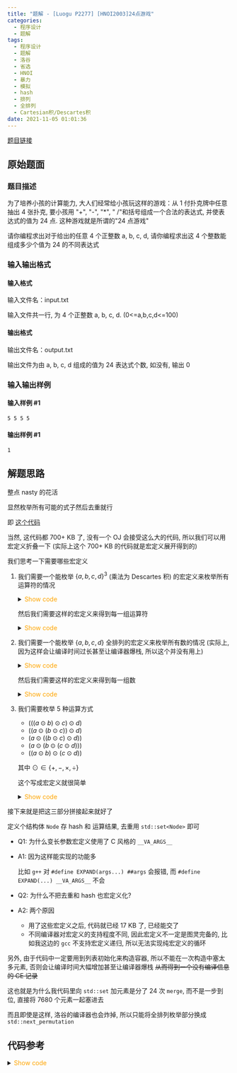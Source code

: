```yaml
---
title: "题解 - [Luogu P2277] [HNOI2003]24点游戏"
categories:
  - 程序设计
  - 题解
tags:
  - 程序设计
  - 题解
  - 洛谷
  - 省选
  - HNOI
  - 暴力
  - 模拟
  - hash
  - 排列
  - 全排列
  - Cartesian积/Descartes积
date: 2021-11-05 01:01:36
---
```


[题目链接](https://www.luogu.com.cn/problem/P2277)

<!-- more -->

## 原始题面

### 题目描述

为了培养小孩的计算能力, 大人们经常给小孩玩这样的游戏：从 1 付扑克牌中任意抽出 4 张扑克, 要小孩用 "+", "-", "\*", " /"和括号组成一个合法的表达式, 并使表达式的值为 24 点. 这种游戏就是所谓的"24 点游戏"

请你编程求出对于给出的任意 4 个正整数 a, b, c, d, 请你编程求出这 4 个整数能组成多少个值为 24 的不同表达式

### 输入输出格式

#### 输入格式

输入文件名：input.txt

输入文件共一行, 为 4 个正整数 a, b, c, d. (0<=a,b,c,d<=100)

#### 输出格式

输出文件名：output.txt

输出文件为由 a, b, c, d 组成的值为 24 表达式个数, 如没有, 输出 0

### 输入输出样例

#### 输入样例 #1

```input1
5 5 5 5
```

#### 输出样例 #1

```output1
1
```

## 解题思路

整点 nasty 的花活

显然枚举所有可能的式子然后去重就行

即 [这个代码](enum.cpp)

当然, 这代码都 700+ KB 了, 没有一个 OJ 会接受这么大的代码, 所以我们可以用宏定义折叠一下 (实际上这个 700+ KB 的代码就是宏定义展开得到的)

我们思考一下需要哪些宏定义

1. 我们需要一个能枚举 $\{a,b,c,d\}^3$ (乘法为 Descartes 积) 的宏定义来枚举所有运算符的情况

   <details>
   <summary><font color='orange'>Show code</font></summary>

   ```c
   #define _CPROD1_4_HELPER(a, b, c, d, ...) a, __VA_ARGS__, b, __VA_ARGS__, c, __VA_ARGS__, d, __VA_ARGS__

   #define _CPROD2_4_HELPER(a, b, c, d, ...) _CPROD1_4_HELPER(a, b, c, d, a, __VA_ARGS__), _CPROD1_4_HELPER(a, b, c, d, b, __VA_ARGS__), _CPROD1_4_HELPER(a, b, c, d, c, __VA_ARGS__), _CPROD1_4_HELPER(a, b, c, d, d, __VA_ARGS__)

   #define CPROD3_4(a, b, c, d) _CPROD2_4_HELPER(a, b, c, d, a), _CPROD2_4_HELPER(a, b, c, d, b), _CPROD2_4_HELPER(a, b, c, d, c), _CPROD2_4_HELPER(a, b, c, d, d)

   // use this
   #define OPANDS CPROD3_4(+, -, *, /)
   ```

   </details>

   然后我们需要这样的宏定义来得到每一组运算符

   <details>
   <summary><font color='orange'>Show code</font></summary>

   ```c
   #define _RM3(_1, _2, _3, ...) __VA_ARGS__
   #define _SEL3(_1, _2, _3, ...) _1, _2, _3

   // use this
   // remove first 3 elements
   #define RM3(...) _RM3(__VA_ARGS__)
   // use this
   // select first 3 elements
   #define SEL3(...) _SEL3(__VA_ARGS__)
   ```

   </details>

1. 我们需要一个能枚举 $\{a,b,c,d\}$ 全排列的宏定义来枚举所有数的情况 (实际上, 因为这样会让编译时间过长甚至让编译器爆栈, 所以这个并没有用上)

   <details>
   <summary><font color='orange'>Show code</font></summary>

   ```c
   #define _P2_HELPER(a, b, ...) a, b, __VA_ARGS__, b, a, __VA_ARGS__

   #define _P3_HELPER(a, b, c, ...) _P2_HELPER(a, b, c, __VA_ARGS__), _P2_HELPER(b, c, a, __VA_ARGS__), _P2_HELPER(c, a, b, __VA_ARGS__)

   // use this
   #define P4 _P3_HELPER(a, b, c, d), _P3_HELPER(b, c, d, a), _P3_HELPER(c, d, a, b), _P3_HELPER(d, a, b, c)
   ```

   </details>

   然后我们需要这样的宏定义来得到每一组数

   <details>
   <summary><font color='orange'>Show code</font></summary>

   ```c
   #define _RM4(_1, _2, _3, _4, ...) __VA_ARGS__
   #define _SEL4(_1, _2, _3, _4, ...) _1, _2, _3, _4

   // use this
   // remove first 4 elements
   #define RM4(...) _RM4(__VA_ARGS__)
   // use this
   // select first 4 elements
   #define SEL4(...) _SEL4(__VA_ARGS__)
   ```

   </details>

1. 我们需要枚举 5 种运算方式

   - $(((a\odot b)\odot c)\odot d)$
   - $((a\odot (b\odot c))\odot d)$
   - $(a\odot ((b\odot c)\odot d))$
   - $(a\odot (b\odot (c\odot d)))$
   - $((a\odot b)\odot (c\odot d))$

   其中 $\odot\in\{+,-,\times,\div\}$

   这个写成宏定义就很简单

     <details>
     <summary><font color='orange'>Show code</font></summary>

   ```c
   #define ___CALC0(a, b, c, d, opab, opbc, opcd) Node(0, a, b, c, d, #opab, #opbc, #opcd, ((double(a) opab double(b))opbc double(c))opcd double(d))

   #define ___CALC1(a, b, c, d, opab, opbc, opcd) Node(1, a, b, c, d, #opab, #opbc, #opcd, (double(a) opab(double(b) opbc double(c)))opcd double(d))

   #define ___CALC2(a, b, c, d, opab, opbc, opcd) Node(2, a, b, c, d, #opab, #opbc, #opcd, double(a) opab((double(b) opbc double(c))opcd double(d)))

   #define ___CALC3(a, b, c, d, opab, opbc, opcd) Node(3, a, b, c, d, #opab, #opbc, #opcd, double(a) opab(double(b) opbc(double(c) opcd double(d))))

   #define ___CALC4(a, b, c, d, opab, opbc, opcd) Node(4, a, b, c, d, #opab, #opbc, #opcd, ((double(a) opab double(b))opbc(double(c) opcd double(d))))

   #define ___CALC(a, b, c, d, opab, opbc, opcd) ___CALC0(a, b, c, d, opab, opbc, opcd), ___CALC1(a, b, c, d, opab, opbc, opcd), ___CALC2(a, b, c, d, opab, opbc, opcd), ___CALC3(a, b, c, d, opab, opbc, opcd), ___CALC4(a, b, c, d, opab, opbc, opcd)

   // use this
   #define __CALC(...) ___CALC(__VA_ARGS__)
   ```

     </details>

接下来就是把这三部分拼接起来就好了

定义个结构体 `Node` 存 hash 和 运算结果, 去重用 `std::set<Node>` 即可

- Q1: 为什么变长参数宏定义使用了 C 风格的 `__VA_ARGS__`

- A1: 因为这样能实现的功能多

  比如 `g++` 对 `#define EXPAND(args...) ##args` 会报错, 而 `#define EXPAND(...) __VA_ARGS__` 不会

- Q2: 为什么不把去重和 hash 也宏定义化?

- A2: 两个原因
  - 用了这些宏定义之后, 代码就已经 17 KB 了, 已经能交了
  - 不同编译器对宏定义的支持程度不同, 因此宏定义不一定是图灵完备的, 比如我这边的 `gcc` 不支持宏定义递归, 所以无法实现纯宏定义的循环

另外, 由于代码中一定要用到列表初始化来构造容器, 所以不能在一次构造中塞太多元素, 否则会让编译时间大幅增加甚至让编译器爆栈 ~~从而得到一个没有编译信息的 CE 记录~~

这也就是为什么我代码里向 `std::set` 加元素是分了 24 次 `merge`, 而不是一步到位, 直接将 7680 个元素一起塞进去

而且即使是这样, 洛谷的编译器也会炸掉, 所以只能将全排列枚举部分换成 `std::next_permutation`

## 代码参考

<details>
<summary><font color='orange'>Show code</font></summary>

{% icodeweb cpa lang:cpp Luogu/2277/0.cpp %}

</details>
